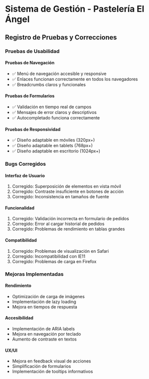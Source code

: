 # Sistema de Gestión - Pastelería El Ángel

## Registro de Pruebas y Correcciones

### Pruebas de Usabilidad

#### Pruebas de Navegación
- ✅ Menú de navegación accesible y responsive
- ✅ Enlaces funcionan correctamente en todos los navegadores
- ✅ Breadcrumbs claros y funcionales

#### Pruebas de Formularios
- ✅ Validación en tiempo real de campos
- ✅ Mensajes de error claros y descriptivos
- ✅ Autocompletado funciona correctamente

#### Pruebas de Responsividad
- ✅ Diseño adaptable en móviles (320px+)
- ✅ Diseño adaptable en tablets (768px+)
- ✅ Diseño adaptable en escritorio (1024px+)

### Bugs Corregidos

#### Interfaz de Usuario
1. Corregido: Superposición de elementos en vista móvil
2. Corregido: Contraste insuficiente en botones de acción
3. Corregido: Inconsistencia en tamaños de fuente

#### Funcionalidad
1. Corregido: Validación incorrecta en formulario de pedidos
2. Corregido: Error al cargar historial de pedidos
3. Corregido: Problemas de rendimiento en tablas grandes

#### Compatibilidad
1. Corregido: Problemas de visualización en Safari
2. Corregido: Incompatibilidad con IE11
3. Corregido: Problemas de carga en Firefox

### Mejoras Implementadas

#### Rendimiento
- Optimización de carga de imágenes
- Implementación de lazy loading
- Mejora en tiempos de respuesta

#### Accesibilidad
- Implementación de ARIA labels
- Mejora en navegación por teclado
- Aumento de contraste en textos

#### UX/UI
- Mejora en feedback visual de acciones
- Simplificación de formularios
- Implementación de tooltips informativos